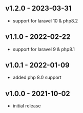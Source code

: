 ## v1.2.0 - 2023-03-31

- support for laravel 10 & php8.2

## v1.1.0 - 2022-02-22

- support for laravel 9 & php8.1

## v1.0.1 - 2022-01-09

- added php 8.0 support

## v1.0.0 - 2021-10-02

- initial release
